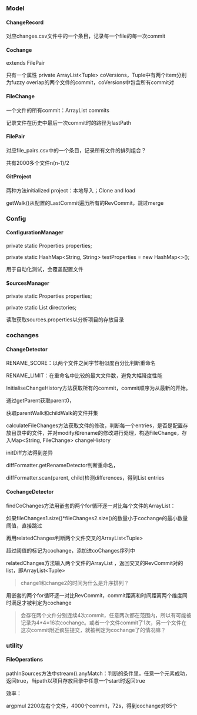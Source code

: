 ### Model

#### ChangeRecord

对应changes.csv文件中的一个条目，记录每一个file的每一次commit

#### Cochange

extends FilePair

只有一个属性 private ArrayList<Tuple<RevCommit>> coVersions，Tuple中有两个item分别为fuzzy overlap的两个文件的commit，coVersions中包含所有commit对

#### FileChange

一个文件的所有commit：ArrayList<RevCommit> commits

记录文件在历史中最后一次commit时的路径为lastPath

#### FilePair

对应file_pairs.csv中的一个条目，记录所有文件的排列组合？

共有2000多个文件n(n-1)/2

#### GitProject

两种方法initialized project：本地导入；Clone and load

getWalk()从配置的LastCommit遍历所有的RevCommit，跳过merge



### Config

#### ConfigurationManager

private static Properties properties;

private static HashMap<String, String> testProperties = new HashMap<>();

用于自动化测试，会覆盖配置文件

#### SourcesManager

private static Properties properties;

private static List<String> directories;

读取获取sources.properties以分析项目的存放目录



### cochanges

#### ChangeDetector

RENAME_SCORE：以两个文件之间字节相似度百分比判断重命名

RENAME_LIMIT：在重命名中比较的最大文件数，避免大幅降度性能

InitialiseChangeHistory方法获取所有的commit，commit顺序为从最新的开始。

通过getParent获取parent0，

获取parentWalk和childWalk的文件并集

calculateFileChanges方法获取文件的修改，判断每一个entries，是否是配置存放目录中的文件，并对modify和rename的修改进行处理，构造FileChange，存入Map<String, FileChange> changeHistory

initDiff方法得到差异

diffFormatter.getRenameDetector判断重命名，

diffFormatter.scan(parent, child)检测differences，得到List<DiffEntry> entries

#### CochangeDetector

findCoChanges方法用嵌套的两个for循环逐一对比每个文件的ArrayList<RevCommit>：

如果fileChanges1.size()*fileChanges2.size()的数量小于cochange的最小数量阈值，直接跳过

再用relatedChanges判断两个文件交叉的ArrayList<Tuple<RevCommit>>

超过阈值的标记为cochange，添加进coChanges序列中

relatedChanges方法输入两个文件的ArrayList<RevCommit> ，返回交叉的RevCommit对的list，即ArrayList<Tuple<RevCommit>>

> change1和change2的时间为什么是升序排列？

用嵌套的两个for循环逐一对比RevCommit，commit距离和时间距离两个维度同时满足才被判定为cochange

> 会存在两个文件分别连续4次commit，任意两次都在范围内，所以有可能被记录为4*4=16次cochange。或者一个文件commit了1次，另一个文件在这次commit附近疯狂提交，就被判定为cochange了的情况嘛？



### utility

#### FileOperations



pathInSources方法中stream().anyMatch：判断的条件里，任意一个元素成功，返回true，当path以项目存放目录中任意一个start时返回true













效率：

argpmul 2200左右个文件，4000个commit，72s，得到cochange对85个











